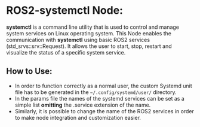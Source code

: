 # ROS2-systemctl Node: 
**systemctl** is a command line utility that is used to control and manage system services on Linux operating system.
This Node enables the communication with **systemctl** using basic ROS2 services (std_srvs::srv::Request). It allows the user to start, stop, restart and visualize the status of a specific system service.
## How to Use:
- In order to function correctly as a normal user, the custom Systemd unit file has to be generated in the `~/.config/systemd/user/` directory.
- In the params file the names of the systemd services can be set as a simple list **omitting** the .service extension of the name.
- Similarly, it is possible to change the name of the ROS2 services in order to make node integration and customization easier.
